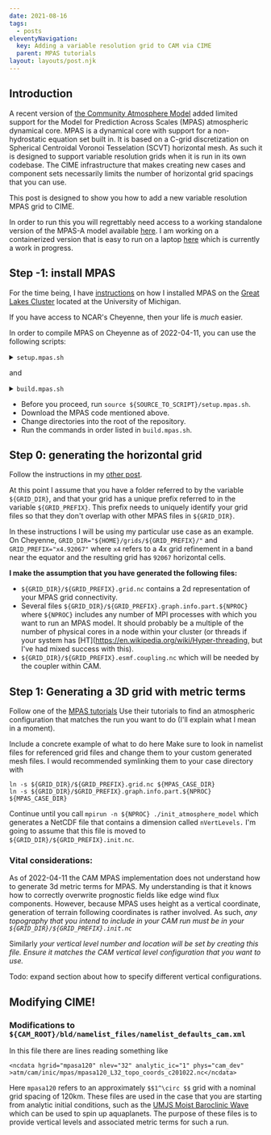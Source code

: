 ```yaml
---
date: 2021-08-16
tags:
  - posts
eleventyNavigation:
  key: Adding a variable resolution grid to CAM via CIME
  parent: MPAS tutorials
layout: layouts/post.njk
---
```


## Introduction
A recent version of [the Community Atmosphere Model](https://github.com/ESCOMP/CAM/tree/cam_development)
added limited support for the Model for Prediction Across Scales (MPAS) atmospheric dynamical core.
MPAS is a dynamical core with support for a non-hydrostatic equation set built in. It is based on a C-grid discretization on
Spherical Centroidal Voronoi Tesselation (SCVT) horizontal mesh. As such 
it is designed to support variable resolution grids when it is run in its own codebase.
The CIME infrastructure that makes creating new cases and component sets 
necessarily limits the number of horizontal grid spacings that you can use.

This post is designed to show you how to add a new variable resolution MPAS grid
to CIME.

In order to run this you will regrettably need access to a working standalone version of the MPAS-A model
available [here](https://github.com/MPAS-Dev/MPAS-Model).
I am working on a containerized version that is easy to run on a laptop [here](https://open-lab-notebook.glitch.me/posts/MPAS/singularity_mpas_def/)
which is currently a work in progress.

## Step -1: install MPAS

For the time being, I have [instructions](https://open-lab-notebook.glitch.me/posts/installing-mpas/) on how I installed MPAS on the [Great Lakes Cluster](https://arc.umich.edu/greatlakes/)
located at the University of Michigan.

If you have access to NCAR's Cheyenne, then your life is _much_ easier.

In order to compile MPAS on Cheyenne as of 2022-04-11, you can use the following scripts:

<details>
  <summary><code>setup.mpas.sh</code></summary>
  
```
module unload netcdf
module load intel/19.1.1  mpt/2.22
module load netcdf-mpi/4.7.4 pnetcdf/1.12.1 pio/2.5.2
```
</details>

and 
<details>
<summary><code>build.mpas.sh</code></summary>

```
make ifort CORE=init_atmosphere PRECISION=single USE_PIO2=true
make clean CORE=atmosphere
make ifort CORE=atmosphere PRECISION=single USE_PIO2=true  
```

</details>

* Before you proceed, run `source ${SOURCE_TO_SCRIPT}/setup.mpas.sh`.
* Download the MPAS code mentioned above. 
* Change directories into the root of the repository.
* Run the commands in order listed in `build.mpas.sh`.


## Step 0: generating the horizontal grid
Follow the instructions in my [other post](https://open-lab-notebook.glitch.me/posts/MPAS/made_to_measure_mpas/).

At this point I assume that you have a folder referred to by the variable `${GRID_DIR}`, and that
your grid has a unique prefix referred to in the variable `${GRID_PREFIX}`. This
prefix needs to uniquely identify your grid files so that they don't overlap with other MPAS files
in `${GRID_DIR}`.

In these instructions I will be using my particular use case as an example.
On Cheyenne, `GRID_DIR="${HOME}/grids/${GRID_PREFIX}/"` and `GRID_PREFIX="x4.92067"` where `x4` refers
to a 4x grid refinement in a band near the equator and the resulting grid has `92067` horizontal cells.


**I make the assumption that you have generated the following files:**

* `${GRID_DIR}/${GRID_PREFIX}.grid.nc` contains a 2d representation of your MPAS grid connectivity.
* Several files `${GRID_DIR}/${GRID_PREFIX}.graph.info.part.${NPROC}` where `${NPROC}` includes
any number of MPI processes with which you want to run an MPAS model. It should probably be a multiple of the 
number of physical cores in a node within your cluster (or threads if your system has [HT](https://en.wikipedia.org/wiki/Hyper-threading, 
but I've had mixed success with this).
* `${GRID_DIR}/${GRID_PREFIX}.esmf.coupling.nc` which will be needed by the coupler within CAM.


## Step 1: Generating a 3D grid with metric terms

Follow one of the [MPAS tutorials](https://www2.mmm.ucar.edu/projects/mpas/tutorial/Boulder2019/index.html)
Use their tutorials to find an atmospheric configuration that matches the run you want to do (I'll explain what I mean in
a moment).

<span class="todo">Include a concrete example of what to do here</span>
Make sure to look in namelist files for referenced grid files and change them to 
your custom generated mesh files. I would recommended symlinking them to 
your case directory with 
```
ln -s ${GRID_DIR}/${GRID_PREFIX}.grid.nc ${MPAS_CASE_DIR} 
ln -s ${GRID_DIR}/$GRID_PREFIX}.graph.info.part.${NPROC} ${MPAS_CASE_DIR}
```

Continue until you call `mpirun -n ${NPROC} ./init_atmosphere_model` which generates a NetCDF file 
that contains a dimension called `nVertLevels.` 
I'm going to assume that this file is moved to `${GRID_DIR}/${GRID_PREFIX}.init.nc`.

### Vital considerations:
As of 2022-04-11 the CAM MPAS implementation does not understand how to generate 3d metric terms for
MPAS. My understanding is that it knows how to correctly overwrite prognostic fields like edge wind flux
components. However, because MPAS uses height as a vertical coordinate, generation of
terrain following coordinates is rather involved. 
As such, <span class="todo">_any topography that you intend to include in your CAM run must be in
  your `${GRID_DIR}/${GRID_PREFIX}.init.nc`_</span>
  
Similarly <span class="todo">_your vertical level number and location will be set by
creating this file. Ensure it matches the CAM vertical level configuration that you want to use._
</span>

<span class="todo">Todo: expand section about how to specify different vertical configurations.</span>





## Modifying CIME!


### Modifications to `${CAM_ROOT}/bld/namelist_files/namelist_defaults_cam.xml`

In this file there are lines reading something like 
```
<ncdata hgrid="mpasa120" nlev="32" analytic_ic="1" phys="cam_dev" >atm/cam/inic/mpas/mpasa120_L32_topo_coords_c201022.nc</ncdata>
```

Here `mpasa120` refers to an approximately `$$1^\circ $$` grid with a nominal grid spacing of 120km. 
These files are used in the case that you are starting from analytic initial conditions, such as 
the [UMJS Moist Baroclinic Wave](https://www.cesm.ucar.edu/models/simpler-models-indev/fkessler/index.html)
which can be used to spin up aquaplanets. The purpose of these files is
to provide vertical levels and associated metric terms for such a run. 


